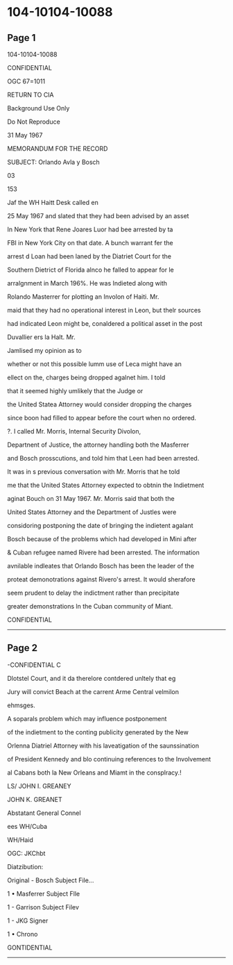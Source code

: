 # 104-10104-10088

## Page 1

104-10104-10088

CONFIDENTIAL

OGC 67=1011

RETURN TO CIA

Background Use Only

Do Not Reproduce

31 May 1967

MEMORANDUM FOR THE RECORD

SUBJECT: Orlando Avla y Bosch

03

153

Jaf the WH Haitt Desk called en

25 May 1967 and slated that they had been advised by an asset

In New York that Rene Joares Luor had bee arrested by ta

FBI in New York City on that date. A bunch warrant fer the

arrest d Loan had been laned by the Diatriet Court for the

Southern Dietrict of Florida alnco he falled to appear for le

arralgnment in March 196%. He was Indieted along with

Rolando Masterrer for plotting an Involon of Haiti. Mr.

maid that they had no operational interest in Leon, but thelr sources

had indicated Leon might be, conaldered a political asset in the post

Duvallier ers la Halt. Mr.

Jamlised my opinion as to

whether or not this possible lumm use of Leca might have an

ellect on the, charges being dropped agalnet him. I told

that it seemed highly umlikely that the Judge or

the United Statea Attorney would consider dropping the charges

since boon had filled to appear before the court when no ordered.

?. I called Mr. Morris, Internal Security Divolon,

Departnent of Justice, the attorney handling both the Masferrer

and Bosch prosscutions, and told him that Leen had been arrested.

It was in s previous conversation with Mr. Morris that he told

me that the United States Attorney expected to obtnin the Indietment

aginat Bouch on 31 May 1967. Mr. Morris said that both the

United States Attorney and the Department of Justles were

considoring postponing the date of bringing the indietent agalant

Bosch because of the problems which had developed in Mini after

& Cuban refugee named Rivere had been arrested. The information

avnilable indleates that Orlando Bosch has been the leader of the

proteat demonotrations against Rivero's arrest. It would sherafore

seem prudent to delay the indictment rather than precipitate

greater demonstrations ln the Cuban community of Miant.

CONFIDENTIAL

---

## Page 2

-CONFIDENTIAL C

Dlotstel Court, and it da therelore contdered unltely that eg

Jury will convict Beach at the carrent Arme Central velmilon

ehmsges.

A soparals problem which may influence postponement

of the indietment to the conting publicity generated by the New

Orlenna Diatriel Attorney with his laveatigation of the saunssination

of President Kennedy and blo continuing references to the Involvement

al Cabans both la New Orleans and Miamt in the consplracy.!

LS/ JOHN I. GREANEY

JOHN K. GREANET

Abstatant General Connel

ees WH/Cuba

WH/Haid

OGC: JKChbt

Diatzibution:

Original - Bosch Subject File...

1 • Masferrer Subject Flle

1 - Garrison Subject Filev

1 - JKG Signer

1 • Chrono

GONTIDENTIAL

---

